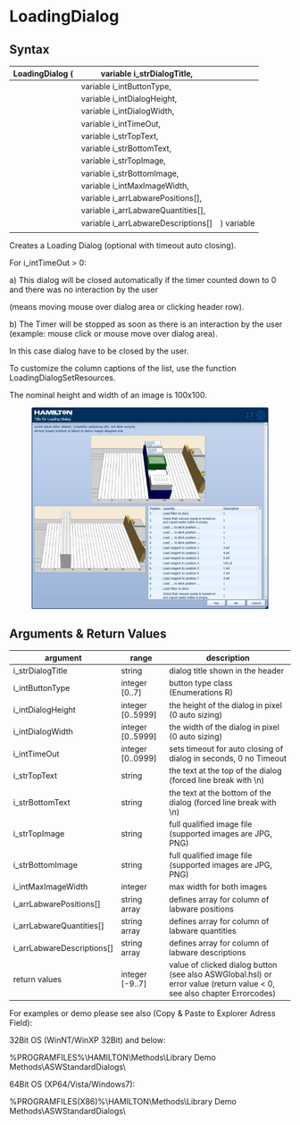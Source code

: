 # LoadingDialog

## Syntax

| LoadingDialog ( | variable i\_strDialogTitle,           |            |
| --------------- | ------------------------------------- | ---------- |
|                 | variable i\_intButtonType,            |            |
|                 | variable i\_intDialogHeight,          |            |
|                 | variable i\_intDialogWidth,           |            |
|                 | variable i\_intTimeOut,               |            |
|                 | variable i\_strTopText,               |            |
|                 | variable i\_strBottomText,            |            |
|                 | variable i\_strTopImage,              |            |
|                 | variable i\_strBottomImage,           |            |
|                 | variable i\_intMaxImageWidth,         |            |
|                 | variable i\_arrLabwarePositions\[],   |            |
|                 | variable i\_arrLabwareQuantities\[],  |            |
|                 | variable i\_arrLabwareDescriptions\[] | ) variable |
|                 |                                       |            |

Creates a Loading Dialog (optional with timeout auto closing).

For i\_intTimeOut > 0:

a)    This dialog will be closed automatically if the timer counted down to 0 and there was no interaction by the user

(means moving mouse over dialog area or clicking header row).

b)    The Timer will be stopped as soon as there is an interaction by the user (example: mouse click or mouse move over dialog area).

In this case dialog have to be closed by the user.

To customize the column captions of the list, use the function LoadingDialogSetResources.

The nominal height and width of an image is 100x100.

<figure><img src="../../../../.gitbook/assets/image (8) (1).png" alt=""><figcaption></figcaption></figure>

## Arguments & Return Values

| argument                     | range              | description                                                                                                            |
| ---------------------------- | ------------------ | ---------------------------------------------------------------------------------------------------------------------- |
| i\_strDialogTitle            | string             | dialog title shown in the header                                                                                       |
| i\_intButtonType             | integer \[0..7]    | button type class (Enumerations R)                                                                                     |
| i\_intDialogHeight           | integer \[0..5999] | the height of the dialog in pixel (0 auto sizing)                                                                      |
| i\_intDialogWidth            | integer \[0..5999] | the width of the dialog in pixel (0 auto sizing)                                                                       |
| i\_intTimeOut                | integer \[0..0999] | sets timeout for auto closing of dialog in seconds, 0 no Timeout                                                       |
| i\_strTopText                | string             | the text at the top of the dialog (forced line break with \n)                                                          |
| i\_strBottomText             | string             | the text at the bottom of the dialog (forced line break with \n)                                                       |
| i\_strTopImage               | string             | full qualified image file (supported images are JPG, PNG)                                                              |
| i\_strBottomImage            | string             | full qualified image file (supported images are JPG, PNG)                                                              |
| i\_intMaxImageWidth          | integer            | max width for both images                                                                                              |
| i\_arrLabwarePositions\[]    | string array       | defines array for column of labware positions                                                                          |
| i\_arrLabwareQuantities\[]   | string array       | defines array for column of labware quantities                                                                         |
| i\_arrLabwareDescriptions\[] | string array       | defines array for column of labware descriptions                                                                       |
| return values                | integer \[-9..7]   | value of clicked dialog button (see also ASWGlobal.hsl) or error value (return value < 0, see also chapter Errorcodes) |

For examples or demo please see also (Copy & Paste to Explorer Adress Field):

32Bit OS (WinNT/WinXP 32Bit) and below:

%PROGRAMFILES%\HAMILTON\Methods\Library Demo Methods\ASWStandardDialogs\\

64Bit OS (XP64/Vista/Windows7):

%PROGRAMFILES(X86)%\HAMILTON\Methods\Library Demo Methods\ASWStandardDialogs\\
